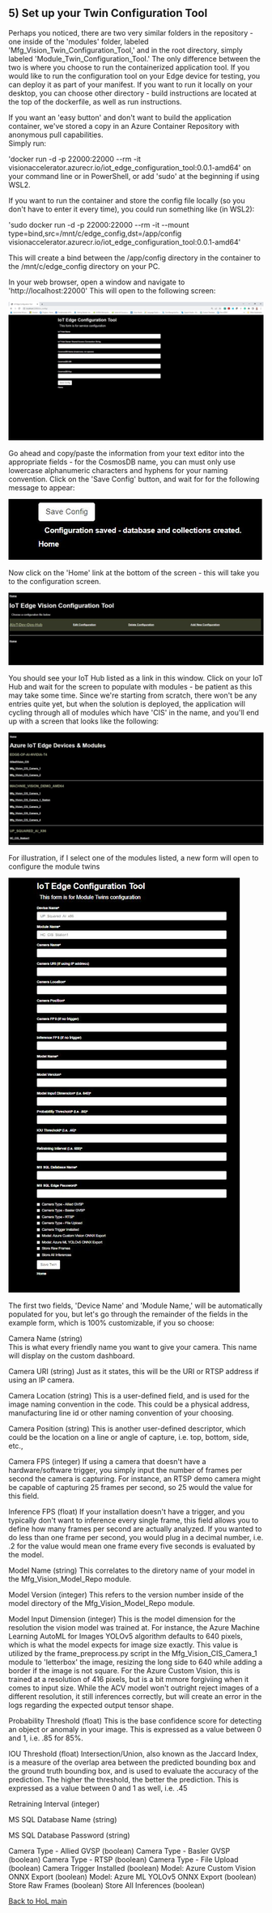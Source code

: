 ## 5) Set up your Twin Configuration Tool 

Perhaps you noticed, there are two very similar folders in the repository - one inside of the 'modules' folder, labeled 'Mfg_Vision_Twin_Configuration_Tool,' and in the root directory, simply labeled 'Module_Twin_Configuration_Tool.'  The only difference between the two is where you choose to run the containerized application tool.  If you would like to run the configuration tool on your Edge device for testing, you can deploy it as part of your manifest.  If you want to run it locally on your desktop, you can choose other directory - build instructions are located at the top of the dockerfile, as well as run instructions.

If you want an 'easy button' and don't want to build the application container, we've stored a copy in an Azure Container Repository with anonymous pull capabilities.  
Simply run:  

'docker run -d -p 22000:22000 --rm -it visionaccelerator.azurecr.io/iot_edge_configuration_tool:0.0.1-amd64' on your command line or in PowerShell, or add 'sudo' at the beginning if using WSL2.

If you want to run the container and store the config file locally (so you don't have to enter it every time), you could run something like (in WSL2):

'sudo docker run -d -p 22000:22000 --rm -it --mount type=bind,src=/mnt/c/edge_config,dst=/app/config visionaccelerator.azurecr.io/iot_edge_configuration_tool:0.0.1-amd64'

This will create a bind between the /app/config directory in the container to the /mnt/c/edge_config directory on your PC.

In your web browser, open a window and navigate to 'http://localhost:22000'  This will open to the following screen: 

![](../../hol_images/module_config_1.JPG)

Go ahead and copy/paste the information from your text editor into the appropriate fields - for the CosmosDB name, you can must only use lowercase alphanumeric characters and hyphens for your naming convention.  Click on the 'Save Config' button, and wait for for the following message to appear:

![](../../hol_images/module_config_2.JPG)

Now click on the 'Home' link at the bottom of the screen - this will take you to the configuration screen.  

![](../../hol_images/module_config_3.JPG)

You should see your IoT Hub listed as a link in this window.  Click on your IoT Hub and wait for the screen to populate with modules - be patient as this may take some time. Since we're starting from scratch, there won't be any entries quite yet, but when the solution is deployed, the application will cycling through all of modules which have 'CIS' in the name, and you'll end up with a screen that looks like the following:

![](../../hol_images/module_config_4.JPG)

For illustration, if I select one of the modules listed, a new form will open to configure the module twins

![](../../hol_images/module_config_5.JPG)

The first two fields, 'Device Name' and 'Module Name,' will be automatically populated for you, but let's go through the remainder of the fields in the example form, which is 100% customizable, if you so choose:

Camera Name (string) <br>
This is what every friendly name you want to give your camera.  This name will display on the custom dashboard.

Camera URI (string)
Just as it states, this will be the URI or RTSP address if using an IP camera.

Camera Location (string)
This is a user-defined field, and is used for the image naming convention in the code.  This could be a physical address, manufacturing line id or other naming convention of your choosing.

Camera Position (string)
This is another user-defined descriptor, which could be the location on a line or angle of capture, i.e. top, bottom, side, etc.,

Camera FPS (integer)
If using a camera that doesn't have a hardware/software trigger, you simply input the number of frames per second the camera is capturing.  For instance, an RTSP demo camera might be capable of capturing 25 frames per second, so 25 would the value for this field.

Inference FPS (float)
If your installation doesn't have a trigger, and you typically don't want to inference every single frame, this field allows you to define how many frames per second are actually analyzed.  If you wanted to do less than one frame per second, you would plug in a decimal number, i.e. .2 for the value would mean one frame every five seconds is evaluated by the model.

Model Name (string)
This correlates to the diretory name of your model in the Mfg_Vision_Model_Repo module.  

Model Version (integer)
This refers to the version number inside of the model directory of the Mfg_Vision_Model_Repo module.

Model Input Dimension (integer)
This is the model dimension for the resolution the vision model was trained at.  For instance, the Azure Machine Learning AutoML for Images YOLOv5 algorithm defaults to 640 pixels, which is what the model expects for image size exactly.  This value is utilized by the frame_preprocess.py script in the Mfg_Vision_CIS_Camera_1 module to 'letterbox' the image, resizing the long side to 640 while adding a border if the image is not square.  For the Azure Custom Vision, this is trained at a resolution of 416 pixels, but is a bit mmore forgiviing when it comes to input size.  While the ACV model won't outright reject images of a different resolution, it still inferences correctly, but will create an error in the logs regarding the expected output tensor shape.

Probability Threshold (float)
This is the base confidence score for detecting an object or anomaly in your image.  This is expressed as a value between 0 and 1, i.e. .85 for 85%.

IOU Threshold (float)
Intersection/Union, also known as the Jaccard Index, is a measure of the overlap area between the predicted bounding box and the ground truth bounding box, and is used to evaluate the accuracy of the prediction.  The higher the threshold, the better the prediction.  This is expressed as a value between 0 and 1 as well, i.e. .45

Retraining Interval (integer)

MS SQL Database Name (string)

MS SQL Database Password (string)

Camera Type - Allied GVSP (boolean)
Camera Type - Basler GVSP (boolean)
Camera Type - RTSP (boolean)
Camera Type - File Upload (boolean)
Camera Trigger Installed (boolean)
Model: Azure Custom Vision ONNX Export (boolean)
Model: Azure ML YOLOv5 ONNX Export (boolean)
Store Raw Frames (boolean)
Store All Inferences (boolean)




[Back to HoL main](../../Hands-on-Lab.md)
